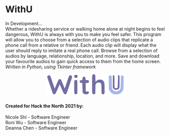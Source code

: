 # WithU

In Development...  
Whether a ridesharing service or walking home alone at night begins to feel dangerous, WithU is always with you to make you feel safer. This program will allow you to choose from a selection of audio clips that replicate a phone call from a relative or friend. Each audio clip will display what the user should reply to imitate a real phone call. Browse from a selection of audios by language, relationship, location, and more. Save and download your favourite audios to gain quick access to them from the home screen.  
*Written in Python, using Tkinter framework*  

<p align="center"><img width=50% src="https://github.com/nico-shi/WithU/blob/main/withu_logo_trans.png"></p>  

#### Created for Hack the North 2021 by:

Nicole Shi - Software Engineer  
Roni Wu - Software Engineer  
Deanna Chen - Software Engineer  